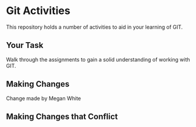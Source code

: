 # Git Activities #
This repository holds a number of activities to aid in your learning of GIT.

## Your Task ##
Walk through the assignments to gain a solid understanding of working with GIT.

## Making Changes ##
Change made by Megan White

## Making Changes that Conflict ##